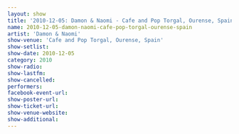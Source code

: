 ```yaml
---
layout: show
title: '2010-12-05: Damon & Naomi - Cafe and Pop Torgal, Ourense, Spain'
name: 2010-12-05-damon-naomi-cafe-pop-torgal-ourense-spain
artist: 'Damon & Naomi'
show-venue: 'Cafe and Pop Torgal, Ourense, Spain'
show-setlist: 
show-date: 2010-12-05
category: 2010
show-radio: 
show-lastfm: 
show-cancelled: 
performers: 
facebook-event-url: 
show-poster-url: 
show-ticket-url: 
show-venue-website: 
show-additional: 
---
```



